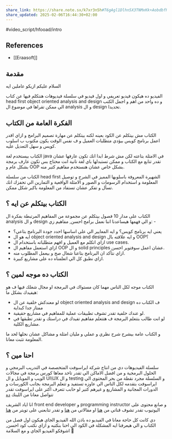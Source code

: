 ```yaml
---
share_link: https://share.note.sx/k7xr3n5h#T6gAgl1Dlhn5X3TNMxKk+AobdbfRKsINLQHvIWIEmaA
share_updated: 2025-02-06T16:44:30+02:00
---
```

#video_script/hfooad/intro 
## References

- [[Eraasoft]]

## مقدمة

السلام عليكم ازيكو عاملين ايه

الفيديو ده هيكون فيديو تعريفي و اول فيديو في سلسلة فيديوهات هنتكلم فيها عن كتاب head first object oriented analysis and design و ده واحد من اهم و اجمل الكتب الي ممكن تقراها في موضوع ال analysis و ال design تحديدا.

## الفكرة العامة من الكتاب

الكتاب مش بيتكلم عن الكود بعينه لكنه بيتكلم عن مهارة تصميم البرامج و ازاي اقدر اعمل برنامج كويس بيؤدي متطلبات العميل و ف نفس الوقت يكون مكتوب ب اسلوب كويس و سهل التعديل عليه.

الكتاب بيستخدم لغة java في الامثلة بتاعته لكن مش شرط ابدا انك تكون عارفها عشان تقدر تتابع مع الكتاب و ممكن تستبدلها باي لغة تانية انت محتاج بس تكون عارف برمجة بشكل عام و OOP بشكل خاص عشان هنستخدم مفاهيم كتير منه.

الكتاب من سلسلة head first الشهيرة المعروفة باسلوبها المميز في الشرح و توصيل المعلومة و استخدام الرسومات و الصور و الامثلة الواقعية و التمارين الي تحفزك انك تسأل و تفكر عشان تستفاد من المعلومة باكبر شكل ممكن.

## الكتاب بيتكلم عن ايه ؟

الكتاب على مدار 10 فصول بيتكلم عن مجموعة من المفاهيم المرتبطة بفكرة ال analysis و ال design و الي فهمها هيساعدنا اننا نعمل برامج احسن, مفاهيم زي: -

- يعني ايه برنامج كويس؟ و ايه المعايير الي على اساسها احدد جودة البرنامج بتاعي؟
- ايه هو ال object oriented analysis and design و ايه علاقته بال OOP؟
- ازاي اتكلم مع العميل و افهم متطلباته باستخدام ال use cases.
- ازاي استعمل مفاهيم ال OOP و ال solid principles عشان اعمل سوفتوير احسن.
- ازاي نتأكد ان البرنامج بتاعنا شغال صح و بيعمل المطلوب منه.
- ازاي نطبق كل الي اتعلمناه ده على مشاريع كبيرة.

## الكتاب ده موجه لمين ؟

الكتاب موجه لكل الناس مهما كان مستواك في البرمجة او مجال شغلك فيها ف هو هيفيدك بشكل ما:

- لو معندكش خلفية عن ال object oriented analysis and design ف الكتاب ده ممتاز جدا كبداية
- لو عندك خلفية تقدر تشوف تطبيقات عملية للمفاهيم في مشاريع حقيقية.
- لو انت طالب بتتعلم البرمجة ف هتتعلم مفاهيم تفيدك في دراستك و تقدر تطبقها في مشاريع الكلية.

و الكتاب عامة بيشرح شرح نظري و عملي و مليان امثلة و مشاكل عشان نحلها لحد ما المعلومة تثبت معانا.

## احنا مين ؟

سلسلة الفيديوهات دي من انتاج شركة ايراسوفت المتخصصة في التدريب البرمجي و الحلول البرمجية و من افضل الاماكن الي تقدر تاخد معاها كورس برمجة في مجالات الويب و الموبايل و ال UI\UX و ال testing و السلسلة مجرد نقطة من بحر المحتوى الي ايراسوفت بتقدمه لكل الناس الي عاوزه تستفيد و تتعلم البرمجة بجانب الكورسات و الدورات المجانية و المشاريع و غيرهم كتير لو حابب تتعرف اكتر على ايراسوفت تقدر تتواصل معانا من اللينك [ده](https://www.facebook.com/eraasoft)

انا اياد الشريف front end developer و programming instructor و صانع محتوى على اليوتيوب تقدر تشوف قناتي من [هنا](https://www.youtube.com/@eyadalsherif) او مقالاتي من [هنا](https://eyad-alsherif-blog.vercel.app/) و تقدر تتابعني على تويتر من [هنا](https://x.com/Daniel_d7a_76)

دي كانت كل حاجة معانا في الفيديو ده باذن الله الفيديو الجاي هيكون اول فصل من الكتاب و الي هيعرفنا ايه المشكلة في الكود الي احنا بنكتبه و ازاي نكتب كود احسن, اشوفكو الفيديو الجاي و مع السلامة 👋

